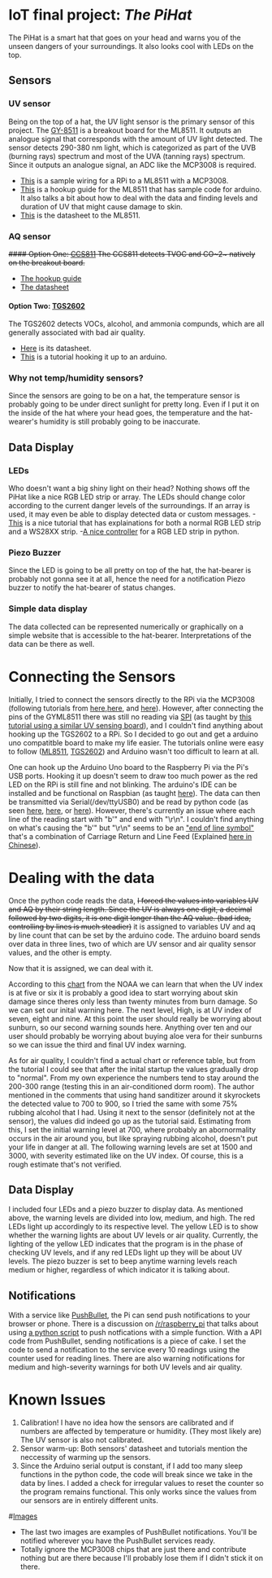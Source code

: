 # IoT final project: *The PiHat*
The PiHat is a smart hat that goes on your head and warns you of the unseen dangers of your surroundings. It also looks cool with LEDs on the top.

## Sensors
### UV sensor
Being on the top of a hat, the UV light sensor is the primary sensor of this project. The [GY-8511](https://www.taiwaniot.com.tw/product/gy-8511紫外線感測器模組-gy-ml8511-模擬量輸出uv-sensor-breakout/) is a breakout board for the ML8511. It outputs an analogue signal that corresponds with the amount of UV light detected. The sensor detects 290-380 nm light, which is categorized as part of the UVB (burning rays) spectrum and most of the UVA (tanning rays) spectrum. Since it outputs an analogue signal, an ADC like the MCP3008 is required.
- [This](https://raspberrypi.stackexchange.com/questions/59761/what-would-the-wiring-look-like-for-the-uv-sensor-breakout-ml8511) is a sample wiring for a RPi to a ML8511 with a MCP3008.
- [This](https://learn.sparkfun.com/tutorials/ml8511-uv-sensor-hookup-guide) is a hookup guide for the ML8511 that has sample code for arduino. It also talks a bit about how to deal with the data and finding levels and duration of UV that might cause damage to skin.
- [This](https://cdn.sparkfun.com/datasheets/Sensors/LightImaging/ML8511_3-8-13.pdf) is the datasheet to the ML8511.
### AQ sensor
~~#### Option One: [CCS811](https://www.taiwaniot.com.tw/product/air-quality-breakout-ccs811-voc-數位空氣質量感測器-sparkfun-原裝進口/)
The CCS811 detects TVOC and CO~2~ natively on the breakout board.~~
- [The hookup guide](https://learn.sparkfun.com/tutorials/ccs811-air-quality-breakout-hookup-guide)
- [The datasheet](https://cdn.sparkfun.com/assets/learn_tutorials/1/4/3/CCS811_Datasheet-DS000459.pdf)

#### Option Two: [TGS2602](https://www.taiwaniot.com.tw/product/tgs2602-日本費加羅-voc-空氣品質感測器/)
The TGS2602 detects VOCs, alcohol, and ammonia compunds, which are all generally associated with bad air quality.
- [Here](https://www.amazon.com/clouddrive/share/OPQR85fHlSLRLq2MVJLp52VJJ5YdHZZmYyfDYdrKME?_encoding=UTF8&mgh=1&ref_=cd_ph_share_link_copy) is its datasheet.
- [This](https://lafudo.blogspot.tw/2013/11/arduino-tgs2602.html) is a tutorial hooking it up to an arduino.
### Why not temp/humidity sensors?
Since the sensors are going to be on a hat, the temperature sensor is probably going to be under direct sunlight for pretty long. Even if I put it on the inside of the hat where your head goes, the temperature and the hat-wearer's humidity is still probably going to be inaccurate.
## Data Display
### LEDs
Who doesn't want a big shiny light on their head? Nothing shows off the PiHat like a nice RGB LED strip or array. The LEDs should change color according to the current danger levels of the surroundings. If an array is used, it may even be able to display detected data or custom messages.
-[This](https://dordnung.de/raspberrypi-ledstrip/) is a nice tutorial that has explainations for both a normal RGB LED strip and a WS28XX strip.
-[A nice controller](https://github.com/michaeljtbrooks/raspiled) for a RGB LED strip in python.
### Piezo Buzzer
Since the LED is going to be all pretty on top of the hat, the hat-bearer is probably not gonna see it at all, hence the need for a notification Piezo buzzer to notify the hat-bearer of status changes.
### Simple data display
The data collected can be represented numerically or graphically on a simple website that is accessible to the hat-bearer. Interpretations of the data can be there as well.

# Connecting the Sensors
Initially, I tried to connect the sensors directly to the RPi via the MCP3008 (following tutorials from [here](https://chtseng.wordpress.com/2016/06/08/樹莓派讀取類比資訊-mcp3008/),[here](https://learn.adafruit.com/raspberry-pi-analog-to-digital-converters/mcp3008), and [here](https://atceiling.blogspot.com/2014/04/raspberry-pi-mcp3008.html)). However, after connecting the pins of the GYML8511 there was still no reading via [SPI](https://pinout.xyz/pinout/spi) (as taught by [this tutorial using a similar UV sensing board](https://youtu.be/Rv7Ni9H97S8)), and I couldn't find anything about hooking up the TGS2602 to a RPi. So I decided to go out and get a arduino uno compatitble board to make my life easier. The tutorials online were easy to follow ([ML8511](https://learn.sparkfun.com/tutorials/ml8511-uv-sensor-hookup-guide), [TGS2602](https://lafudo.blogspot.com/2013/11/arduino-tgs2602.html)) and Arduino wasn't too difficult to learn at all.

One can hook up the Arduino Uno board to the Raspberry Pi via the Pi's USB ports. Hooking it up doesn't seem to draw too much power as the red LED on the RPi is still fine and not blinking. The arduino's IDE can be installed and be functional on Raspbian (as taught [here](https://www.raspberrypi.org/magpi/program-arduino-uno-raspberry-pi/)). The data can then be transmitted via Serial(/dev/ttyUSB0) and be read by python code (as seen [here](https://diyprojects.io/python-code-read-serial-port-raspberry-pi/), [here](http://www.meccanismocomplesso.org/en/controlling-arduino-raspberry-pi/), or [here](http://www.instructables.com/id/Read-and-write-from-serial-port-with-Raspberry-Pi/)). However, there's currently an issue where each line of the reading start with "b'" and end with "\r\n". I couldn't find anything on what's causing the "b'" but "\r\n" seems to be an ["end of line symbol"](https://stackoverflow.com/questions/15433188/r-n-r-n-what-is-the-difference-between-them) that's a combination of Carriage Return and Line Feed (Explained [here in Chinese](http://seacatcry.pixnet.net/blog/post/13732061-【轉貼】\r\n和\n的差異)).


# Dealing with the data
Once the python code reads the data, ~~I forced the values into variables UV and AQ by their string length. Since the UV is always one digit, a decimal followed by two digits, it is one digit longer than the AQ value. (bad idea, controlling by lines is much steadier)~~ it is assigned to variables UV and aq by line count that can be set by the arduino code. The arduino board sends over data in three lines, two of which are UV sensor and air quality sensor values, and the other is empty.

Now that it is assigned, we can deal with it.

According to this [chart](https://cdn.sparkfun.com/assets/learn_tutorials/2/0/6/min2brn.gif) from the NOAA we can learn that when the UV index is at five or six it is probably a good idea to start worrying about skin damage since theres only less than twenty minutes from burn damage. So we can set our inital warning here. The next level, High, is at UV index of seven, eight and nine. At this point the user should really be worrying about sunburn, so our second warning sounds here. Anything over ten and our user should probably be worrying about buying aloe vera for their sunburns so we can issue the third and final UV index warning.

As for air quality, I couldn't find a actual chart or reference table, but from the tutorial I could see that after the inital startup the values gradually drop to "normal". From my own experience the numbers tend to stay around the 200-300 range (testing this in an air-conditioned dorm room). The author mentioned in the comments that using hand sanditizer around it skyrockets the detected value to 700 to 900, so I tried the same with some 75% rubbing alcohol that I had. Using it next to the sensor (definitely not at the sensor), the values did indeed go up as the tutorial said. Estimating from this, I set the initial warning level at 700, where probably an abornormality occurs in the air around you, but like spraying rubbing alcohol, doesn't put your life in danger at all. The following warning levels are set at 1500 and 3000, with severity estimated like on the UV index. Of course, this is a rough estimate that's not verified.

## Data Display
I included four LEDs and a piezo buzzer to display data. As mentioned above, the warning levels are divided into low, medium, and high. The red LEDs light up accordingly to its respective level. The yellow LED is to show whether the warning lights are about UV levels or air quality. Currently, the lighting of the yellow LED indicates that the program is in the phase of checking UV levels, and if any red LEDs light up they will be about UV levels. The piezo buzzer is set to beep anytime warning levels reach medium or higher, regardless of which indicator it is talking about.

## Notifications
With a service like [PushBullet](https://www.pushbullet.com), the Pi can send push notifications to your browser or phone. There is a discussion on [/r/raspberry_pi](https://www.reddit.com/r/raspberry_pi/) that talks about using [a python script](https://www.reddit.com/r/raspberry_pi/comments/2yomdx/send_push_message_from_raspberry_pi_using_simple/) to push notfications with a simple function. With a API code from PushBullet, sending notifications is a piece of cake. I set the code to send a notification to the service every 10 readings using the counter used for reading lines. There are also warning notifications for medium and high-severity warnings for both UV levels and air quality.

# Known Issues
1. Calibration! I have no idea how the sensors are calibrated and if numbers are affected by temperature or humidity. (They most likely are) The UV sensor is also not calibrated.
2. Sensor warm-up: Both sensors' datasheet and tutorials mention the neccessity of warming up the sensors.
3. Since the Arduino serial output is constant, if I add too many sleep functions in the python code, the code will break since we take in the data by lines. I added a check for irregular values to reset the counter so the program remains functional. This only works since the values from our sensors are in entirely different units.

#[Images](https://imgur.com/gallery/9UI624L)
- The last two images are examples of PushBullet notifications. You'll be notified wherever you have the PushBullet services ready.
- Totally ignore the MCP3008 chips that are just there and contribute nothing but are there because I'll probably lose them if I didn't stick it on there.
